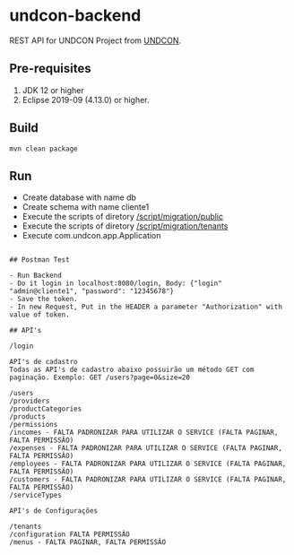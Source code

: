 # undcon-backend

REST API for UNDCON Project from [UNDCON](https://github.com/jeanzunino/webarc-app).

## Pre-requisites

1. JDK 12 or higher
2. Eclipse 2019-09 (4.13.0) or higher.

## Build

```
mvn clean package
```

## Run

- Create database with name db
- Create schema with name cliente1
- Execute the scripts of diretory [/script/migration/public](https://github.com/jeanzunino/webarc-app/tree/master/undcon-backend/script/migration/public)
- Execute the scripts of diretory [/script/migration/tenants](https://github.com/jeanzunino/webarc-app/tree/master/undcon-backend/script/migration/tenants)
- Execute com.undcon.app.Application
```

## Postman Test

- Run Backend
- Do it login in localhost:8080/login, Body: {"login" "admin@cliente1", "password": "12345678"}
- Save the token.
- In new Request, Put in the HEADER a parameter "Authorization" with value of token.

## API's

/login

API's de cadastro
Todas as API's de cadastro abaixo possuirão um método GET com paginação. Exemplo: GET /users?page=0&size=20

/users 
/providers
/productCategories
/products
/permissions
/incomes - FALTA PADRONIZAR PARA UTILIZAR O SERVICE (FALTA PAGINAR, FALTA PERMISSÂO)
/expenses - FALTA PADRONIZAR PARA UTILIZAR O SERVICE (FALTA PAGINAR, FALTA PERMISSÂO)
/employees - FALTA PADRONIZAR PARA UTILIZAR O SERVICE (FALTA PAGINAR, FALTA PERMISSÂO)
/customers - FALTA PADRONIZAR PARA UTILIZAR O SERVICE (FALTA PAGINAR, FALTA PERMISSÂO)
/serviceTypes

API's de Configurações

/tenants
/configuration FALTA PERMISSÂO
/menus - FALTA PAGINAR, FALTA PERMISSÂO
